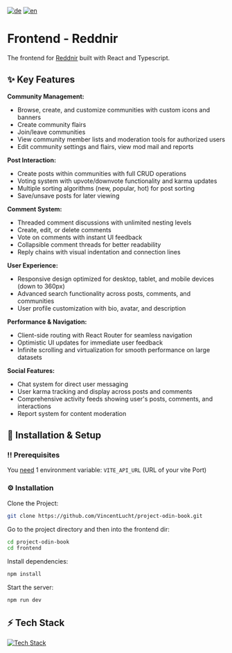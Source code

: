[![de](https://img.shields.io/badge/lang-de-blue.svg)](README.md)
[![en](https://img.shields.io/badge/lang-en-red.svg)](README.en.md)

# Frontend - Reddnir
The frontend for [Reddnir](https://github.com/VincentLucht/project-odin-book) built with React and Typescript.

## ✨ Key Features
**Community Management:**
- Browse, create, and customize communities with custom icons and banners
- Create community flairs
- Join/leave communities
- View community member lists and moderation tools for authorized users
- Edit community settings and flairs, view mod mail and reports

**Post Interaction:**
- Create posts within communities with full CRUD operations
- Voting system with upvote/downvote functionality and karma updates
- Multiple sorting algorithms (new, popular, hot) for post sorting
- Save/unsave posts for later viewing

**Comment System:**
- Threaded comment discussions with unlimited nesting levels
- Create, edit, or delete comments
- Vote on comments with instant UI feedback
- Collapsible comment threads for better readability
- Reply chains with visual indentation and connection lines

**User Experience:**
- Responsive design optimized for desktop, tablet, and mobile devices (down to 360px)
- Advanced search functionality across posts, comments, and communities
- User profile customization with bio, avatar, and description

**Performance & Navigation:**
- Client-side routing with React Router for seamless navigation
- Optimistic UI updates for immediate user feedback
- Infinite scrolling and virtualization for smooth performance on large datasets

**Social Features:**
- Chat system for direct user messaging
- User karma tracking and display across posts and comments
- Comprehensive activity feeds showing user's posts, comments, and interactions
- Report system for content moderation

## 🧰 Installation & Setup
### ‼️ Prerequisites
You <u>need</u> 1 environment variable:
`VITE_API_URL` (URL of your vite Port)

### ⚙️ Installation
Clone the Project:
```bash
git clone https://github.com/VincentLucht/project-odin-book.git
```

Go to the project directory and then into the frontend dir:
```bash
cd project-odin-book
cd frontend
```

Install dependencies:
```bash
npm install
```

Start the server:
```bash
npm run dev
```

## ⚡️ Tech Stack
[![Tech Stack](https://skillicons.dev/icons?i=ts,react,tailwind,vite)](https://skillicons.dev)